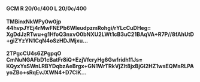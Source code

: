 #### GCM R 20/0c/400 L 20/0c/400
**TMBinxNkWPy0w0jp**<br/>**44hvpJYEj4rMwFNEPb6WIeudpzmRohgi/rYLcCuDHeg=**<br/>**XgDdJzRTwu+g1HfoQ3nxvO0bNXU2LWt1cB3uC21BAqVA+R7P//8fAhUtD+giZYzYN1CqN4oSzHDJMjxu...**<br/><br/>
**2TPgcCU4s6ZPgpqO**<br/>**CmNuNGAFbD1cBatFr8iQ+EzjVfcryHg6Gwfridh11Js=**<br/>**KQyxYsSWnLRBYDqbzAeBrgx+GN1WrTRkVjZlt8jxBjGl2HZ1wsEQMsRLPAyoZBo+sRqEvJXWN4+D7ClK...**